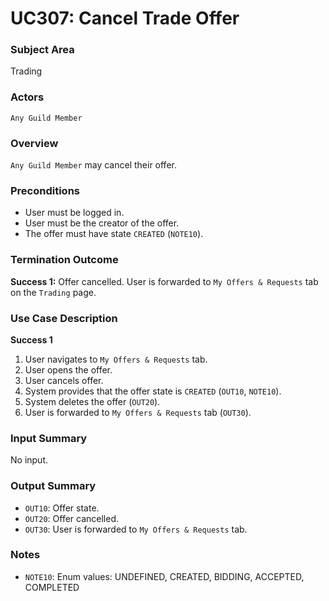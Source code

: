 # UC307: Cancel Trade Offer

### Subject Area
Trading

### Actors
`Any Guild Member`

### Overview
`Any Guild Member` may cancel their offer.

### Preconditions
- User must be logged in.
- User must be the creator of the offer.
- The offer must have state `CREATED` (`NOTE10`).

### Termination Outcome
**Success 1:** Offer cancelled. User is forwarded to `My Offers & Requests` tab on the `Trading` page.

### Use Case Description
**Success 1**
1. User navigates to `My Offers & Requests` tab.
2. User opens the offer.
3. User cancels offer.
4. System provides that the offer state is `CREATED` (`OUT10`, `NOTE10`).
5. System deletes the offer (`OUT20`).
6. User is forwarded to `My Offers & Requests` tab (`OUT30`).

### Input Summary
No input.

### Output Summary
- `OUT10`: Offer state.
- `OUT20`: Offer cancelled.
- `OUT30`: User is forwarded to `My Offers & Requests` tab.

### Notes
- `NOTE10`: Enum values: UNDEFINED, CREATED, BIDDING, ACCEPTED, COMPLETED
